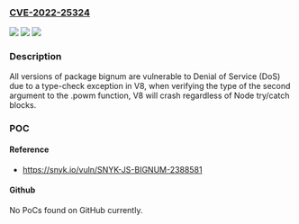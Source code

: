 ### [CVE-2022-25324](https://cve.mitre.org/cgi-bin/cvename.cgi?name=CVE-2022-25324)
![](https://img.shields.io/static/v1?label=Product&message=bignum&color=blue)
![](https://img.shields.io/static/v1?label=Version&message=n%2Fa&color=blue)
![](https://img.shields.io/static/v1?label=Vulnerability&message=Denial%20of%20Service%20(DoS)&color=brighgreen)

### Description

All versions of package bignum are vulnerable to Denial of Service (DoS) due to a type-check exception in V8, when verifying the type of the second argument to the .powm function, V8 will crash regardless of Node try/catch blocks.

### POC

#### Reference
- https://snyk.io/vuln/SNYK-JS-BIGNUM-2388581

#### Github
No PoCs found on GitHub currently.

